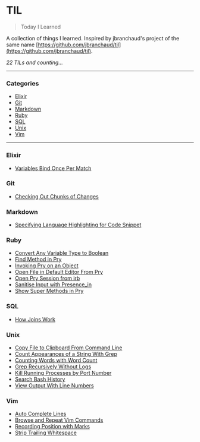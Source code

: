 # TIL

> Today I Learned

A collection of things I learned. Inspired by jbranchaud's project of the same name [https://github.com/jbranchaud/til](https://github.com/jbranchaud/til).

*22 TILs and counting...*

---

### Categories

* [Elixir](#elixir)
* [Git](#git)
* [Markdown](#markdown)
* [Ruby](#ruby)
* [SQL](#sql)
* [Unix](#unix)
* [Vim](#vim)

---

### Elixir

* [Variables Bind Once Per Match](elixir/variables-bind-once-per-match.md)

### Git

* [Checking Out Chunks of Changes](git/checkout-chunks-of-changes.md)

### Markdown

* [Specifying Language Highlighting for Code Snippet](markdown/specifying-language-highlighting-for-code-snippet.md)

### Ruby

* [Convert Any Variable Type to Boolean](ruby/convert-any-variable-type-to-boolean.md)
* [Find Method in Pry](ruby/find-method-in-pry.md)
* [Invoking Pry on an Object](ruby/invoking-pry-on-an-object.md)
* [Open File in Default Editor From Pry](ruby/open-file-in-default-editor-from-pry.md)
* [Open Pry Session from irb](ruby/open-pry-session-from-irb.md)
* [Sanitise Input with Presence_in](ruby/sanitise-input-with-presence_in.md)
* [Show Super Methods in Pry](ruby/show-super-methods-in-pry.md)

### SQL

* [How Joins Work](SQL/how-joins-work.md)

### Unix

* [Copy File to Clipboard From Command Line](unix/copy-file-to-clipboard-from-command-line.md)
* [Count Appearances of a String With Grep](unix/count-appearances-of-a-string-with-grep.md)
* [Counting Words with Word Count](unix/counting-words-with-word-count.md)
* [Grep Recursively Without Logs](unix/grep-recursively-without-logs.md)
* [Kill Running Processes by Port Number](unix/kill-running-processes-by-port-number.md)
* [Search Bash History](unix/search-bash-history.md)
* [View Output With Line Numbers](unix/view-output-with-line-numbers.md)

### Vim

* [Auto Complete Lines](vim/auto-complete-lines.md)
* [Browse and Repeat Vim Commands](vim/browse-and-repeat-vim-commands.md)
* [Recording Position with Marks](vim/recording-position-with-marks.md)
* [Strip Trailing Whitespace](vim/strip-trailing-whitespace.md)
